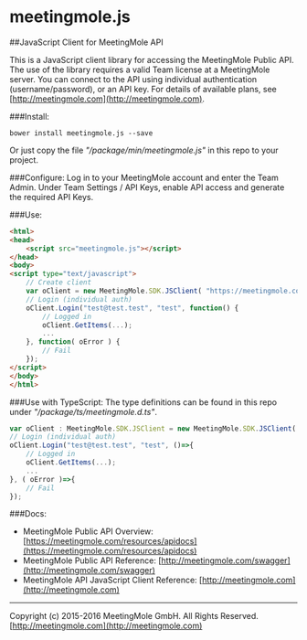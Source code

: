 # meetingmole.js
##JavaScript Client for MeetingMole API 

This is a JavaScript client library for accessing the MeetingMole Public API. The use of the library requires a valid Team license at a MeetingMole server. You can connect to the API using individual authentication (username/password), or an API key. For details of available plans, see [http://meetingmole.com](http://meetingmole.com).

###Install: 
```
bower install meetingmole.js --save
```
Or just copy the file *"/package/min/meetingmole.js"* in this repo to your project.


###Configure:
Log in to your MeetingMole account and enter the Team Admin. Under Team Settings / API Keys, enable API access and generate the required API Keys.


###Use:
```html
<html>
<head>
	<script src="meetingmole.js"></script>
</head>
<body>
<script type="text/javascript">
	// Create client
	var oClient = new MeetingMole.SDK.JSClient( "https://meetingmole.com" );
	// Login (individual auth)
	oClient.Login("test@test.test", "test", function() { 
		// Logged in
		oClient.GetItems(...);
		...
	}, function( oError ) {
		// Fail
	});
</script>
</body>
</html>
```

###Use with TypeScript:
The type definitions can be found in this repo under *"/package/ts/meetingmole.d.ts"*. 
```typescript
var oClient : MeetingMole.SDK.JSClient = new MeetingMole.SDK.JSClient( "https://meetingmole.com" );
// Login (individual auth)
oClient.Login("test@test.test", "test", ()=>{ 
	// Logged in
	oClient.GetItems(...);
	...
}, ( oError )=>{
	// Fail
});
```

###Docs:
+ MeetingMole Public API Overview: [https://meetingmole.com/resources/apidocs](https://meetingmole.com/resources/apidocs)
+ MeetingMole Public API Reference: [http://meetingmole.com/swagger](http://meetingmole.com/swagger)
+ MeetingMole API JavaScript Client Reference: [http://meetingmole.com](http://meetingmole.com)

___

Copyright (c) 2015-2016 MeetingMole GmbH. All Rights Reserved. [http://meetingmole.com](http://meetingmole.com)
